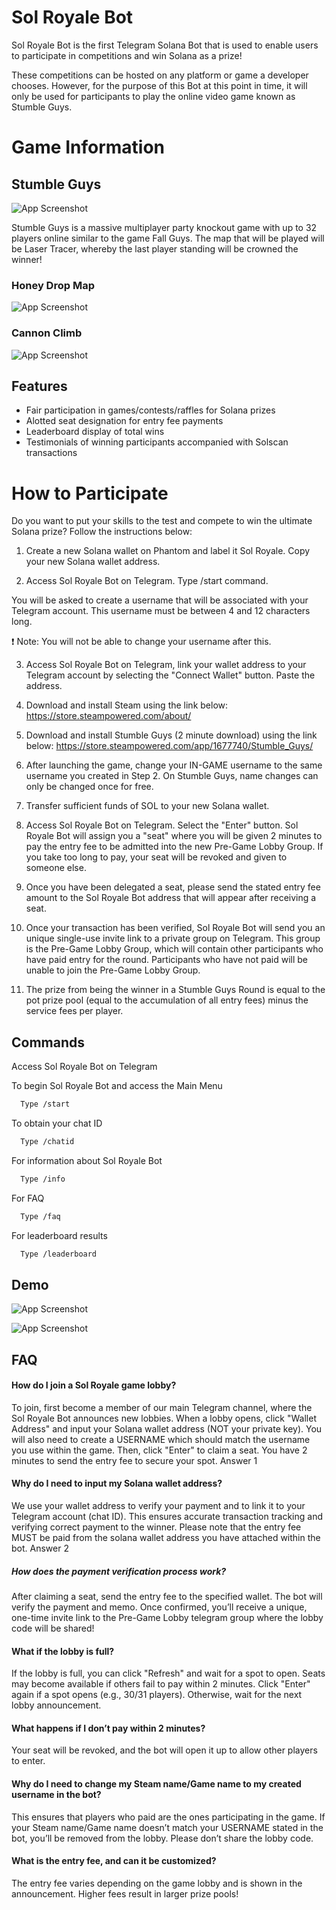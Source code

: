 
# Sol Royale Bot

Sol Royale Bot is the first Telegram Solana Bot that is used to enable users to participate in competitions and win Solana as a prize!

These competitions can be hosted on any platform or game a developer chooses. However, for the purpose of this Bot at this point in time, it will only be used for participants to play the online video game known as Stumble Guys.



# Game Information

## Stumble Guys

![App Screenshot](https://live-assets.web.stumbleguys.com/cms/website_309b26b7bc.webp)

Stumble Guys is a massive multiplayer party knockout game with up to 32 players online similar to the game Fall Guys. The map that will be played will be Laser Tracer, whereby the last player standing will be crowned the winner!

### Honey Drop Map
![App Screenshot](https://pbs.twimg.com/ext_tw_video_thumb/1646195954079481866/pu/img/gh4JlwkQJ2uZ7BJs.jpg:large)

### Cannon Climb
![App Screenshot](https://static.filehorse.com/screenshots/games/stumble-guys-screenshot-01.png)



## Features

- Fair participation in games/contests/raffles for Solana prizes
- Alotted seat designation for entry fee payments
- Leaderboard display of total wins
- Testimonials of winning participants accompanied with Solscan transactions


# How to Participate

Do you want to put your skills to the test and compete to win the ultimate Solana prize? Follow the instructions below:

1. Create a new Solana wallet on Phantom and label it Sol Royale. Copy your new Solana wallet address.

2. Access Sol Royale Bot on Telegram.
Type /start command.

You will be asked to create a username that will be associated with your Telegram account. This username must be between 4 and 12 characters long.

❗️ Note: You will not be able to change your username after this.

3. Access Sol Royale Bot on Telegram, link your wallet address to your Telegram account by selecting the "Connect Wallet" button. Paste the address.

4. Download and install Steam using the link below:
https://store.steampowered.com/about/

5. Download and install Stumble Guys (2 minute download) using the link below:
https://store.steampowered.com/app/1677740/Stumble_Guys/

6. After launching the game, change your IN-GAME username to the same username you created in Step 2. On Stumble Guys, name changes can only be changed once for free.

7. Transfer sufficient funds of SOL to your new Solana wallet.

8. Access Sol Royale Bot on Telegram.
Select the "Enter" button. Sol Royale Bot will assign you a "seat" where you will be given 2 minutes to pay the entry fee to be admitted into the new Pre-Game Lobby Group. If you take too long to pay, your seat will be revoked and given to someone else.

9. Once you have been delegated a seat, please send the stated entry fee amount to the Sol Royale Bot address that will appear after receiving a seat.

10. Once your transaction has been verified, Sol Royale Bot will send you an unique single-use invite link to a private group on Telegram. This group is the Pre-Game Lobby Group, which will contain other participants who have paid entry for the round. Participants who have not paid will be unable to join the Pre-Game Lobby Group.

11. The prize from being the winner in a Stumble Guys Round is equal to the pot prize pool (equal to the accumulation of all entry fees) minus the service fees per player.

## Commands

Access Sol Royale Bot on Telegram

To begin Sol Royale Bot and access the Main Menu

```bash
  Type /start 
```

To obtain your chat ID

```bash
  Type /chatid
```

For information about Sol Royale Bot

```bash
  Type /info
```

For FAQ

```bash
  Type /faq
```

For leaderboard results 

```bash
  Type /leaderboard
```


## Demo

![App Screenshot](https://media.tenor.com/Hd7LXDBz6qkAAAAM/stumble-guys.gif)


![App Screenshot](https://media.tenor.com/u9exTGy3NcgAAAAM/stumble-guys-honey-drop.gif)
## FAQ

#### How do I join a Sol Royale game lobby?
To join, first become a member of our main Telegram channel, where the Sol Royale Bot announces new lobbies. When a lobby opens, click "Wallet Address" and input your Solana wallet address (NOT your private key). You will also need to create a USERNAME which should match the username you use within the game. Then, click "Enter" to claim a seat. You have 2 minutes to send the entry fee to secure your spot.
Answer 1

#### Why do I need to input my Solana wallet address? 
We use your wallet address to verify your payment and to link it to your Telegram account (chat ID). This ensures accurate transaction tracking and verifying correct payment to the winner. Please note that the entry fee MUST be paid from the solana wallet address you have attached within the bot.
Answer 2

##### How does the payment verification process work?
After claiming a seat, send the entry fee to the specified wallet. The bot will verify the payment and memo. Once confirmed, you’ll receive a unique, one-time invite link to the Pre-Game Lobby telegram group where the lobby code will be shared!

#### What if the lobby is full?
If the lobby is full, you can click "Refresh" and wait for a spot to open. Seats may become available if others fail to pay within 2 minutes. Click "Enter" again if a spot opens (e.g., 30/31 players). Otherwise, wait for the next lobby announcement.

#### What happens if I don’t pay within 2 minutes?
Your seat will be revoked, and the bot will open it up to allow other players to enter. 

#### Why do I need to change my Steam name/Game name to my created username in the bot? 
This ensures that players who paid are the ones participating in the game. If your Steam name/Game name doesn’t match your USERNAME stated in the bot, you’ll be removed from the lobby. Please don’t share the lobby code.

#### What is the entry fee, and can it be customized?
The entry fee varies depending on the game lobby and is shown in the announcement. Higher fees result in larger prize pools!